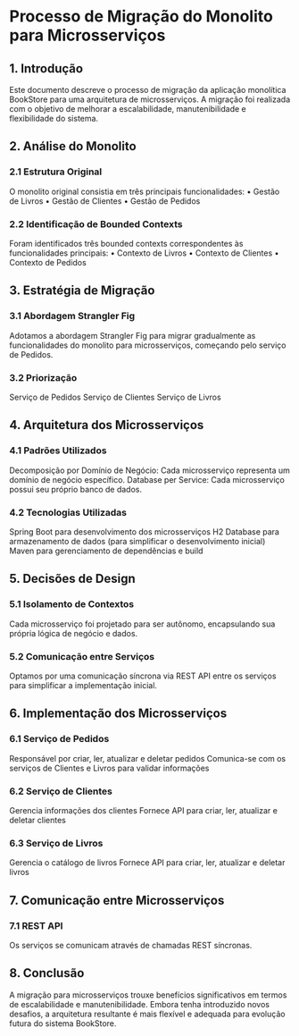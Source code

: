 # Processo de Migração do Monolito para Microsserviços

## 1. Introdução
Este documento descreve o processo de migração da aplicação monolítica BookStore para uma arquitetura de microsserviços. A migração foi realizada com o objetivo de melhorar a escalabilidade, manutenibilidade e flexibilidade do sistema.
## 2. Análise do Monolito
### 2.1 Estrutura Original
O monolito original consistia em três principais funcionalidades:
•	Gestão de Livros
•	Gestão de Clientes
•	Gestão de Pedidos

### 2.2 Identificação de Bounded Contexts
Foram identificados três bounded contexts correspondentes às funcionalidades principais:
•	Contexto de Livros
•	Contexto de Clientes
•	Contexto de Pedidos

## 3. Estratégia de Migração
### 3.1 Abordagem Strangler Fig
Adotamos a abordagem Strangler Fig para migrar gradualmente as funcionalidades do monolito para microsserviços, começando pelo serviço de Pedidos.
### 3.2 Priorização
Serviço de Pedidos
Serviço de Clientes
Serviço de Livros

## 4. Arquitetura dos Microsserviços
### 4.1 Padrões Utilizados
Decomposição por Domínio de Negócio: Cada microsserviço representa um domínio de negócio específico.
Database per Service: Cada microsserviço possui seu próprio banco de dados.

### 4.2 Tecnologias Utilizadas
Spring Boot para desenvolvimento dos microsserviços
H2 Database para armazenamento de dados (para simplificar o desenvolvimento inicial)
Maven para gerenciamento de dependências e build

## 5. Decisões de Design
### 5.1 Isolamento de Contextos
Cada microsserviço foi projetado para ser autônomo, encapsulando sua própria lógica de negócio e dados.
### 5.2 Comunicação entre Serviços
Optamos por uma comunicação síncrona via REST API entre os serviços para simplificar a implementação inicial.

## 6. Implementação dos Microsserviços
### 6.1 Serviço de Pedidos
Responsável por criar, ler, atualizar e deletar pedidos
Comunica-se com os serviços de Clientes e Livros para validar informações
### 6.2 Serviço de Clientes
Gerencia informações dos clientes
Fornece API para criar, ler, atualizar e deletar clientes
### 6.3 Serviço de Livros
Gerencia o catálogo de livros
Fornece API para criar, ler, atualizar e deletar livros

## 7. Comunicação entre Microsserviços
### 7.1 REST API
Os serviços se comunicam através de chamadas REST síncronas.

## 8. Conclusão
A migração para microsserviços trouxe benefícios significativos em termos de escalabilidade e manutenibilidade. Embora tenha introduzido novos desafios, a arquitetura resultante é mais flexível e adequada para evolução futura do sistema BookStore.
